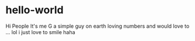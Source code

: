 # hello-world


Hi People
It's me G a simple guy on earth loving numbers and would love to ...
lol i just love to smile
haha
